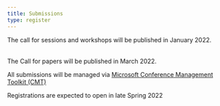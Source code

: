 ```yaml
---
title: Submissions
type: register
---
```

<table>
<tr>
  <p align="justify">The call for sessions and workshops will be published in January 2022.</p>
  </tr>
</table>
The Call for papers will be published in March 2022.

All submissions will be managed via [Microsoft Conference Management Toolkit (CMT)](https://cmt3.research.microsoft.com/)

Registrations are expected to open in late Spring 2022

